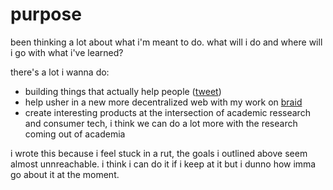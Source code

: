# purpose
been thinking a lot about what i'm meant to do. what will i do and where will i go with what i've learned?

there's a lot i wanna do:
- building things that actually help people ([tweet](https://twitter.com/ghiliweld/status/1267670440509607937))
- help usher in a new more decentralized web with my work on [braid](braid.md)
- create interesting products at the intersection of academic ressearch and consumer tech, i think we can do a lot more with the research coming out of academia

i wrote this because i feel stuck in a rut, the goals i outlined above seem almost unnreachable. i think i can do it if i keep at it but i dunno how imma go about it at the moment.
